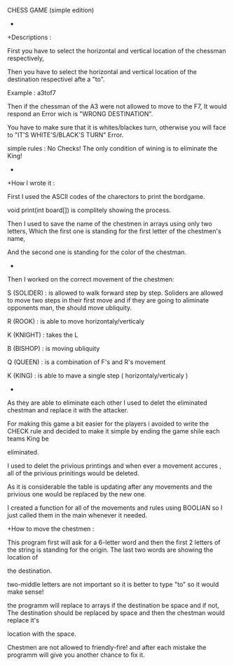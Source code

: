 CHESS GAME (simple edition)





+




+Descriptions : 


First you have to select the horizontal and vertical location of the chessman respectively,


Then you have to select the horizontal and vertical location of the destination respectivel afte a "to".


Example : a3tof7


Then if the chessman of the A3 were not allowed to move to the F7, It would respond an Error wich is "WRONG DESTINATION".


You have to make sure that it is whites/blackes turn, otherwise you will face to "IT'S WHITE'S/BLACK'S TURN" Error.


simple rules : No Checks! The only condition of wining is to eliminate the King!


+


+How I wrote it :


First I used the ASCII codes of the charectors to print the bordgame.

void print(int board[]) is complitely showing the process.

Then I used to save the name of the chestmen in arrays using only two letters, Which the first one is standing for the first letter of the chestmen's name,

And the second one is standing for the color of the chestman.


+


Then I worked on the correct movement of the chestmen:


S (SOLIDER) : is allowed to walk forward step by step. Soliders are allowed to move two steps in their first move and if they are going to aliminate opponents man, the should move ubliquity.


R (ROOK) : is able to move horizontaly/verticaly 


K (KNIGHT) : takes the L


B (BISHOP) : is moving ubliquity


Q (QUEEN) : is a combination of F's and R's movement


K (KING) : is able to mave a single step ( horizontaly/verticaly )


+


As they are able to eliminate each other I used to delet the eliminated chestman and replace it with the attacker.


For making this game a bit easier for the players i avoided to write the CHECK rule and decided to make it simple by ending the game shile each teams King be 

eliminated.


I used to delet the privious printings and when ever a movement accures , all of the privious prinitings would be deleted.


As it is considerable the table is updating after any movements and the privious one would be replaced by the new one.


I created a function for all of the movements and rules using BOOLIAN so I just called them in the main whenever it needed.


+How to move the chestmen :


This program first will ask for a 6-letter word and then the first 2 letters of the string is standing for the origin. The last two words are showing the location of 


the destination.


two-middle letters are not important so it is better to type "to" so it would make sense!


the programm will replace to arrays if the destination be space and if not, The destination should be replaced by space and then the chestman would replace it's 


location with the space.


Chestmen are not allowed to friendly-fire! and after each mistake the programm will give you another chance to fix it.
